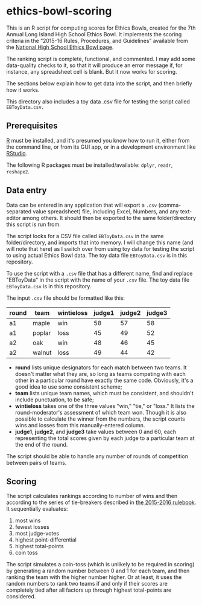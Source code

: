 # ethics-bowl-scoring

This is an R script for computing scores for Ethics Bowls, created for the 7th Annual Long Island High School Ethics Bowl. It implements the scoring criteria in the “2015-16 Rules, Procedures, and Guidelines” available from the [National High School Ethics Bowl  page](http://nhseb.unc.edu/nhseb-rules/).

The ranking script is complete, functional, and commented. I may add some data-quality checks to it, so that it will produce an error message if, for instance, any spreadsheet cell is blank. But it now works for scoring.

The sections below explain how to get data into the script, and then briefly how it works.

This directory also includes a toy data .csv file for testing the script called `EBToyData.csv.`

## Prerequisites

[R](https://www.r-project.org) must be installed, and it's presumed you know how to run it, either from the command line, or from its GUI app, or in a development environment like [RStudio](https://www.rstudio.com/products/rstudio/).

The following R packages must be installed/available: `dplyr`, `readr`, `reshape2`.

## Data entry

Data can be entered in any application that will export a `.csv` (comma-separated value spreadsheet) file, including Excel, Numbers, and any text-editor among others. It should then be exported to the same folder/directory this script is run from.

The script looks for a CSV file called `EBToyData.csv` in the same folder/directory, and imports that into memory. I will change this name (and will note that here) as I switch over from using toy data for testing the script to using actual Ethics Bowl data. The toy data file `EBToyData.csv` is in this repository. 

To use the script with a `.csv` file that has a different name, find and replace "EBToyData" in the script with the name of your `.csv`  file. The toy data file `EBToyData.csv` is in this repository.

The input `.csv` file should be formatted like this:

| round | team   | wintieloss | judge1 | judge2 | judge3 |
|-------|--------|------------|--------|--------|--------|
| a1    | maple  | win        | 58     | 57     | 58     |
| a1    | poplar | loss       | 45     | 49     | 52     |
| a2    | oak    | win        | 48     | 46     | 45     |
| a2    | walnut | loss       | 49     | 44     | 42     |

 * **round** lists unique designators for each match between two teams. It doesn't matter what they are, so long as teams competing with each other in a particular round have exactly the same code. Obviously, it's a good idea to use some consistent scheme;
 * **team** lists unique team names, which must be consistent, and shouldn't include punctuation, to be safe;
 * **wintieloss** takes one of the three values "win," "tie," or "loss." It lists the round-moderator's assessment of which team won. Though it is also possible to calculate the winner from the numbers, the script counts wins and losses from this manually-entered column.
 * **judge1**, **judge2**, and **judge3** take values between 0 and 60, each representing the total scores given by each judge to a particular team at the end of the round.

The script should be able to handle any number of rounds of competition between pairs of teams.

## Scoring

The script calculates rankings according to number of wins and then according to the series of tie-breakers described in [the 2015-2016 rulebook](https://nhseb.unc.edu/files/2012/04/NHSEB-2015-16-Rules-Procedures-and-Guidelines.pdf). It sequentially evaluates:  

 1. most wins
 2. fewest losses
 3. most judge-votes
 4. highest point-differential
 5. highest total-points
 6. coin toss
 
The script simulates a coin-toss (which is unlikely to be required in scoring) by generating a random number between 0 and 1 for each team, and then ranking the team with the higher number higher. Or at least, it uses the random numbers to rank two teams if and only if their scores are completely tied after all factors up through highest total-points are considered.